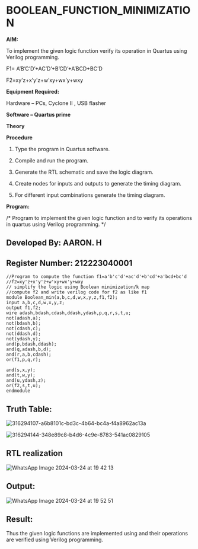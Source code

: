 # BOOLEAN_FUNCTION_MINIMIZATION

**AIM:**

To implement the given logic function verify its operation in Quartus using Verilog programming.

F1= A’B’C’D’+AC’D’+B’CD’+A’BCD+BC’D 

F2=xy’z+x’y’z+w’xy+wx’y+wxy

**Equipment Required:**

Hardware – PCs, Cyclone II , USB flasher

**Software – Quartus prime**

**Theory**

**Procedure**

1.	Type the program in Quartus software.

2.	Compile and run the program.

3.	Generate the RTL schematic and save the logic diagram.

4.	Create nodes for inputs and outputs to generate the timing diagram.

5.	For different input combinations generate the timing diagram.


**Program:**

/* Program to implement the given logic function and to verify its operations in quartus using Verilog programming. */

## Developed By: AARON. H
## Register Number: 212223040001
```
//Program to compute the function f1=a'b'c'd'+ac'd'+b'cd'+a'bcd+bc'd
//f2=xy'z+x'y'z+w'xy+wx'y+wxy
// simplify the logic using Boolean minimization/k map 
//compute f2 and write verilog code for f2 as like f1
module Boolean_min(a,b,c,d,w,x,y,z,f1,f2);
input a,b,c,d,w,x,y,z;
output f1,f2;
wire adash,bdash,cdash,ddash,ydash,p,q,r,s,t,u;
not(adash,a);
not(bdash,b);
not(cdash,c);
not(ddash,d);
not(ydash,y);
and(p,bdash,ddash);
and(q,adash,b,d);
and(r,a,b,cdash);
or(f1,p,q,r);

and(s,x,y);
and(t,w,y);
and(u,ydash,z);
or(f2,s,t,u);
endmodule
```
## Truth Table:
![316294107-a6b8101c-bd3c-4b64-bc4a-f4a8962ac13a](https://github.com/aaron-h-2k5/BOOLEAN_FUNCTION_MINIMIZATION/assets/144250957/9d58f73d-24b1-4c4d-89eb-f2fd33b20b9d)

![316294144-348e89c8-b4d6-4c9e-8783-541ac0829105](https://github.com/aaron-h-2k5/BOOLEAN_FUNCTION_MINIMIZATION/assets/144250957/89a5b37e-718b-44ec-806f-153c2772eca4)


## RTL realization
![WhatsApp Image 2024-03-24 at 19 42 13](https://github.com/aaron-h-2k5/BOOLEAN_FUNCTION_MINIMIZATION/assets/144250957/14088aea-a05e-4c94-9d99-70855268bb7b)

## Output:

![WhatsApp Image 2024-03-24 at 19 52 51](https://github.com/aaron-h-2k5/BOOLEAN_FUNCTION_MINIMIZATION/assets/144250957/8c4ea2a1-dcff-4acb-bd42-7dc71fd58c9c)


## Result:

Thus the given logic functions are implemented using and their operations are verified using Verilog programming.

